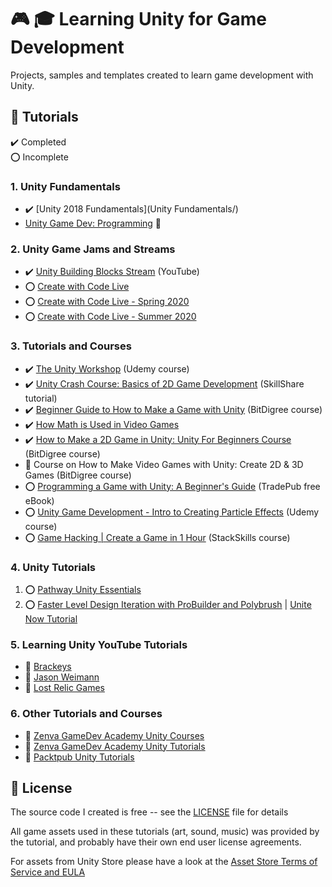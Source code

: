 # :video_game: :mortar_board: Learning Unity for Game Development

Projects, samples and templates created to learn game development with Unity.

## :beginner: Tutorials

:heavy_check_mark: Completed  
:o: Incomplete

### 1. Unity Fundamentals

- :heavy_check_mark: [Unity 2018 Fundamentals](Unity Fundamentals/)
- [Unity Game Dev: Programming](https://app.pluralsight.com/paths/skill/unity-game-dev-courses-programming) :link:

### 2. Unity Game Jams and Streams

- :heavy_check_mark: [Unity Building Blocks Stream](https://www.youtube.com/watch?v=Ip6ZaNisyTE) (YouTube)
- :o: [Create with Code Live](Create-with-Code/)
- :o: [Create with Code Live - Spring 2020](Create-with-Code-Live-Spring-2020/)
- :o: [Create with Code Live - Summer 2020](Create-with-Code-Live-Summer-2020/)

### 3. Tutorials and Courses

- :heavy_check_mark: [The Unity Workshop](The-Unity-Workshop/) (Udemy course)
- :heavy_check_mark: [Unity Crash Course: Basics of 2D Game Development](https://skl.sh/3dU9o2v) (SkillShare tutorial)
- :heavy_check_mark: [Beginner Guide to How to Make a Game with Unity](Beginner-Guide-to-How-to-Make-a-Game-with-Unity/) (BitDigree course)
- :heavy_check_mark: [How Math is Used in Video Games](How-Math-is-Used-in-Video-Games/)
- :heavy_check_mark: [How to Make a 2D Game in Unity: Unity For Beginners Course](How-to-Make-a-2D-Game-in-Unity/) (BitDigree course)
- :construction: Course on How to Make Video Games with Unity: Create 2D & 3D Games (BitDigree course)
- :o: [Programming a Game with Unity: A Beginner's Guide](Programming-a-Game-with-Unity/) (TradePub free eBook)
- :o: [Unity Game Development - Intro to Creating Particle Effects](Intro-to-Creating-Particle-Effects/) (Udemy course)
- :o: [Game Hacking | Create a Game in 1 Hour](Game-Hacking-Create-a-Game-in-an-Hour/) (StackSkills course)

### 4. Unity Tutorials

1. :o: [Pathway Unity Essentials](Pathway-Unity-Essentials/)
2. :o: [Faster Level Design Iteration with ProBuilder and Polybrush](ProBuilderPolyBrushDemo/) | [Unite Now Tutorial](https://resources.unity.com/unitenow/onlinesessions/faster-level-design-iteration-with-probuilder-and-polybrush)

### 5. Learning Unity YouTube Tutorials

- :file_folder: [Brackeys](Learn-Unity-YouTube-Tutorials/docs/Brackeys.md)
- :file_folder: [Jason Weimann](Learn-Unity-YouTube-Tutorials/docs/Brackeys.md)
- :file_folder: [Lost Relic Games](Learn-Unity-YouTube-Tutorials/docs/Brackeys.md)

### 6. Other Tutorials and Courses

- :file_folder: [Zenva GameDev Academy Unity Courses](Zenva-GameDev-Academy-Unity-Courses/)
- :file_folder: [Zenva GameDev Academy Unity Tutorials](Zenva-GameDev-Academy-Unity-Tutorials/)
- :file_folder: [Packtpub Unity Tutorials](Packtpub-Unity-Tutorials/)

## :page_with_curl: License

The source code I created is free -- see the [LICENSE](UNLICENSE) file for details

All game assets used in these tutorials (art, sound, music) was provided by the tutorial, and probably have their own end user license agreements.

For assets from Unity Store please have a look at the [Asset Store Terms of Service and EULA](https://unity3d.com/legal/as_terms)
